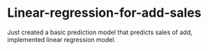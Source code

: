 # Linear-regression-for-add-sales
Just created a basic prediction model that predicts sales of add, implemented linear regression model.
